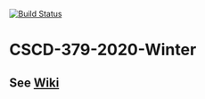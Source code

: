 [![Build Status](https://dev.azure.com/lostbylove/CSCD379-2020-Winter/_apis/build/status/roonle.EWU-CSCD379-2020-Winter?branchName=master)](https://dev.azure.com/lostbylove/CSCD379-2020-Winter/_build/latest?definitionId=1&branchName=master)
# CSCD-379-2020-Winter

## See [Wiki](../../wiki)
